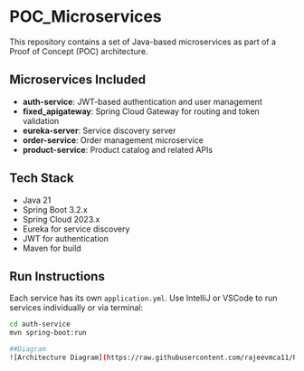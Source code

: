 # POC_Microservices

This repository contains a set of Java-based microservices as part of a Proof of Concept (POC) architecture.

## Microservices Included

- **auth-service**: JWT-based authentication and user management
- **fixed_apigateway**: Spring Cloud Gateway for routing and token validation
- **eureka-server**: Service discovery server
- **order-service**: Order management microservice
- **product-service**: Product catalog and related APIs

## Tech Stack

- Java 21
- Spring Boot 3.2.x
- Spring Cloud 2023.x
- Eureka for service discovery
- JWT for authentication
- Maven for build

## Run Instructions

Each service has its own `application.yml`. Use IntelliJ or VSCode to run services individually or via terminal:

```bash
cd auth-service
mvn spring-boot:run

##Diagram
![Architecture Diagram](https://raw.githubusercontent.com/rajeevmca11/POCMicroservices/main/POC_HLD.png)

